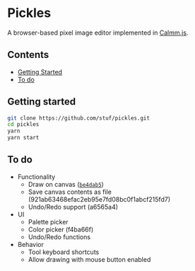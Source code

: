 
# Pickles

A browser-based pixel image editor implemented in [Calmm.js][calmm-js].

## Contents

  - [Getting Started](#getting-started)
  - [To do](#to-do)

## Getting started

```sh
git clone https://github.com/stuf/pickles.git
cd pickles
yarn
yarn start
```

## To do

  - Functionality
    - Draw on canvas ([`be4dab5`](be4dab5))
    - Save canvas contents as file (921ab63468efac2eb95e7fd08bc0f1abcf215fd7)
    - Undo/Redo support (a6565a4)
  - UI
    - Palette picker
    - Color picker (f4ba66f)
    - Undo/Redo functions
  - Behavior
    - Tool keyboard shortcuts
    - Allow drawing with mouse button enabled

[calmm-js]: https://github.com/calmm-js

